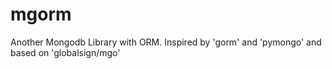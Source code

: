 # mgorm
Another Mongodb Library with ORM. Inspired by 'gorm' and 'pymongo' and based on 'globalsign/mgo'
